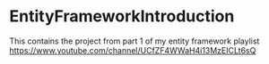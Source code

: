 # EntityFrameworkIntroduction
This contains the project from part 1 of my entity framework playlist https://www.youtube.com/channel/UCfZF4WWaH4i13MzEICLt6sQ
